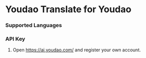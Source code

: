 # Youdao Translate for Youdao

### Supported Languages

 
### API Key
1. Open https://ai.youdao.com/ and register your own account.